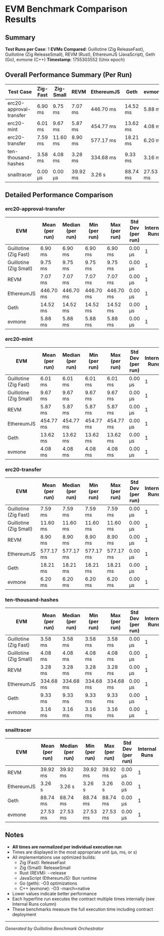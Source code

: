 # EVM Benchmark Comparison Results

## Summary

**Test Runs per Case**: 1
**EVMs Compared**: Guillotine (Zig ReleaseFast), Guillotine (Zig ReleaseSmall), REVM (Rust), EthereumJS (JavaScript), Geth (Go), evmone (C++)
**Timestamp**: 1755303552 (Unix epoch)

## Overall Performance Summary (Per Run)

| Test Case | Zig-Fast | Zig-Small | REVM | EthereumJS | Geth | evmone |
|-----------|----------|-----------|------|------------|------|--------|
| erc20-approval-transfer   | 6.90 ms | 9.75 ms | 7.07 ms | 446.70 ms | 14.52 ms | 5.88 ms |
| erc20-mint                | 6.01 ms | 9.67 ms | 5.87 ms | 454.77 ms | 13.62 ms | 4.08 ms |
| erc20-transfer            | 7.59 ms | 11.60 ms | 8.90 ms | 577.17 ms | 18.21 ms | 6.20 ms |
| ten-thousand-hashes       | 3.58 ms | 4.08 ms | 3.28 ms | 334.68 ms | 9.33 ms | 3.16 ms |
| snailtracer               | 0.00 μs | 0.00 μs | 39.92 ms | 3.26 s | 88.74 ms | 27.53 ms |

## Detailed Performance Comparison

### erc20-approval-transfer

| EVM | Mean (per run) | Median (per run) | Min (per run) | Max (per run) | Std Dev (per run) | Internal Runs |
|-----|----------------|------------------|---------------|---------------|-------------------|---------------|
| Guillotine (Zig Fast) | 6.90 ms | 6.90 ms | 6.90 ms | 6.90 ms | 0.00 μs |             1 |
| Guillotine (Zig Small) | 9.75 ms | 9.75 ms | 9.75 ms | 9.75 ms | 0.00 μs |             1 |
| REVM        | 7.07 ms | 7.07 ms | 7.07 ms | 7.07 ms | 0.00 μs |             1 |
| EthereumJS  | 446.70 ms | 446.70 ms | 446.70 ms | 446.70 ms | 0.00 μs |             1 |
| Geth        | 14.52 ms | 14.52 ms | 14.52 ms | 14.52 ms | 0.00 μs |             1 |
| evmone      | 5.88 ms | 5.88 ms | 5.88 ms | 5.88 ms | 0.00 μs |             1 |

### erc20-mint

| EVM | Mean (per run) | Median (per run) | Min (per run) | Max (per run) | Std Dev (per run) | Internal Runs |
|-----|----------------|------------------|---------------|---------------|-------------------|---------------|
| Guillotine (Zig Fast) | 6.01 ms | 6.01 ms | 6.01 ms | 6.01 ms | 0.00 μs |             1 |
| Guillotine (Zig Small) | 9.67 ms | 9.67 ms | 9.67 ms | 9.67 ms | 0.00 μs |             1 |
| REVM        | 5.87 ms | 5.87 ms | 5.87 ms | 5.87 ms | 0.00 μs |             1 |
| EthereumJS  | 454.77 ms | 454.77 ms | 454.77 ms | 454.77 ms | 0.00 μs |             1 |
| Geth        | 13.62 ms | 13.62 ms | 13.62 ms | 13.62 ms | 0.00 μs |             1 |
| evmone      | 4.08 ms | 4.08 ms | 4.08 ms | 4.08 ms | 0.00 μs |             1 |

### erc20-transfer

| EVM | Mean (per run) | Median (per run) | Min (per run) | Max (per run) | Std Dev (per run) | Internal Runs |
|-----|----------------|------------------|---------------|---------------|-------------------|---------------|
| Guillotine (Zig Fast) | 7.59 ms | 7.59 ms | 7.59 ms | 7.59 ms | 0.00 μs |             1 |
| Guillotine (Zig Small) | 11.60 ms | 11.60 ms | 11.60 ms | 11.60 ms | 0.00 μs |             1 |
| REVM        | 8.90 ms | 8.90 ms | 8.90 ms | 8.90 ms | 0.00 μs |             1 |
| EthereumJS  | 577.17 ms | 577.17 ms | 577.17 ms | 577.17 ms | 0.00 μs |             1 |
| Geth        | 18.21 ms | 18.21 ms | 18.21 ms | 18.21 ms | 0.00 μs |             1 |
| evmone      | 6.20 ms | 6.20 ms | 6.20 ms | 6.20 ms | 0.00 μs |             1 |

### ten-thousand-hashes

| EVM | Mean (per run) | Median (per run) | Min (per run) | Max (per run) | Std Dev (per run) | Internal Runs |
|-----|----------------|------------------|---------------|---------------|-------------------|---------------|
| Guillotine (Zig Fast) | 3.58 ms | 3.58 ms | 3.58 ms | 3.58 ms | 0.00 μs |             1 |
| Guillotine (Zig Small) | 4.08 ms | 4.08 ms | 4.08 ms | 4.08 ms | 0.00 μs |             1 |
| REVM        | 3.28 ms | 3.28 ms | 3.28 ms | 3.28 ms | 0.00 μs |             1 |
| EthereumJS  | 334.68 ms | 334.68 ms | 334.68 ms | 334.68 ms | 0.00 μs |             1 |
| Geth        | 9.33 ms | 9.33 ms | 9.33 ms | 9.33 ms | 0.00 μs |             1 |
| evmone      | 3.16 ms | 3.16 ms | 3.16 ms | 3.16 ms | 0.00 μs |             1 |

### snailtracer

| EVM | Mean (per run) | Median (per run) | Min (per run) | Max (per run) | Std Dev (per run) | Internal Runs |
|-----|----------------|------------------|---------------|---------------|-------------------|---------------|
| REVM        | 39.92 ms | 39.92 ms | 39.92 ms | 39.92 ms | 0.00 μs |             1 |
| EthereumJS  | 3.26 s | 3.26 s | 3.26 s | 3.26 s | 0.00 μs |             1 |
| Geth        | 88.74 ms | 88.74 ms | 88.74 ms | 88.74 ms | 0.00 μs |             1 |
| evmone      | 27.53 ms | 27.53 ms | 27.53 ms | 27.53 ms | 0.00 μs |             1 |


## Notes

- **All times are normalized per individual execution run**
- Times are displayed in the most appropriate unit (μs, ms, or s)
- All implementations use optimized builds:
  - Zig (Fast): ReleaseFast
  - Zig (Small): ReleaseSmall
  - Rust (REVM): --release
  - JavaScript (EthereumJS): Bun runtime
  - Go (geth): -O3 optimizations
  - C++ (evmone): -O3 -march=native
- Lower values indicate better performance
- Each hyperfine run executes the contract multiple times internally (see Internal Runs column)
- These benchmarks measure the full execution time including contract deployment

---

*Generated by Guillotine Benchmark Orchestrator*
